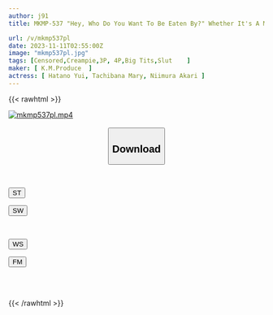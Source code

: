 ```yaml
---
author: j91
title: MKMP-537 "Hey, Who Do You Want To Be Eaten By?" Whether It's A Masochist Man, A Lame Man, Or A Dick, I Just Want To Fuck With Men! ! Three Amazing Harem Sisters Who Will Pull Out As Much As They Have Dicks! Mary Tachibana Akari Niimura Yui Hatano

url: /v/mkmp537pl
date: 2023-11-11T02:55:00Z
image: "mkmp537pl.jpg"
tags: [Censored,Creampie,3P, 4P,Big Tits,Slut	 ]
maker: [ K.M.Produce  ]
actress: [ Hatano Yui, Tachibana Mary, Niimura Akari ]
---
```



{{< rawhtml >}}

<div class="video" data-videoid="XJrJYYgkkzuD9Z9">
    <a href="javascript:;">
        <img src="https://my.j91.asia/v/mkmp537pl/mkmp537pl.jpg" width="WIDTH" height="HEIGHT" alt="mkmp537pl.mp4" loading="lazy">
    </a>
</div>

<script type="text/javascript" src="https://j91.asia/asset/on-demand-st.js"></script>

<br>
  <link rel="stylesheet" href="https://j91.asia/asset/bs5.css">
  
  <center>
  <button class="btn btn-primary" type="button" data-bs-toggle="collapse" data-bs-target=".multi-collapse" aria-expanded="false" aria-controls="multiCollapseExample1 multiCollapseExample2"><h2>Download</h2></button></center>
</p>
<div class="row">
  <div class="col">
    <div class="collapse multi-collapse" id="multiCollapseExample1">
      <div class="card card-body">
	      	      <br>
<div class="buttons">  
<p><a href="https://streamtape.to/v/XJrJYYgkkzuD9Z9" target="_blank"><button class="btn-hover color-3"><i class="fa fa-download"></i> ST</button></a></p>
<p><a href="https://sfastwish.com/hdeleceyw1ts" target="_blank"><button class="btn-hover color-2"><i class="fa fa-download"></i> SW</button></a></p></div>
    </div>
  </div>
</div>
  <div class="col">
    <div class="collapse multi-collapse" id="multiCollapseExample2">
      <div class="card card-body">
	      <br>
<div class="buttons">
<p><a href="javascript:;" target="_blank"><button class="btn-hover color-9"><i class="fa fa-download"></i> WS</button></a></p>
<p><a href="javascript:;" target="_blank"><button class="btn-hover color-8"><i class="fa fa-download"></i> FM</button></a></p></div>
<br><br>
      </div>
    </div>
  </div>
</div>

{{< /rawhtml >}}
